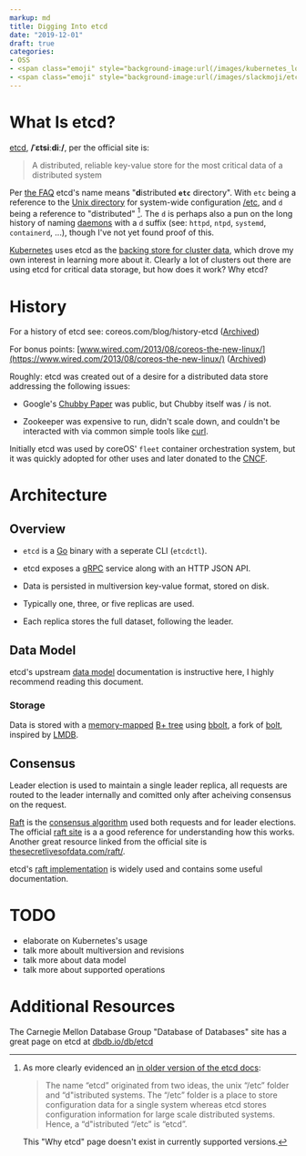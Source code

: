 ```yaml
---
markup: md
title: Digging Into etcd
date: "2019-12-01"
draft: true
categories:
- OSS
- <span class="emoji" style="background-image:url(/images/kubernetes_logo.svg)" title=":kubernetes:"/>:kubernetes:</span>
- <span class="emoji" style="background-image:url(/images/slackmoji/etcd.png)" title=":etcd:"/>:etcd:</span>
---
```


# What Is etcd?

[etcd], **/ˈɛtsiːdiː/**, per the official site is:

> A distributed, reliable key-value store for the most critical data of a distributed system

Per [the FAQ][etcd-FAQ] etcd's name means "**d**istributed **`etc`** directory". With `etc` being a reference to the [Unix directory] for system-wide configuration [/etc], and `d` being a reference to "distributed" [^1].
The `d` is perhaps also a pun on the long history of naming [daemons]
with a `d` suffix (see: `httpd`, `ntpd`, `systemd`, `containerd`, ...), though I've not yet found proof of this.

[Kubernetes] uses etcd as the [backing store for cluster data][k8s-uses-etcd],
which drove my own interest in learning more about it. Clearly a lot of clusters out there are using etcd for critical data storage,
but how does it work? Why etcd?

# History

For a history of etcd see: coreos.com/blog/history-etcd ([Archived](/archive/archive.today/fkwUC))

For bonus points: [www.wired.com/2013/08/coreos-the-new-linux/](https://www.wired.com/2013/08/coreos-the-new-linux/) ([Archived](/archive/archive.today/xKN1A))

Roughly: etcd was created out of a desire for a distributed data store addressing
the following issues:

- Google's [Chubby Paper] was public, but Chubby itself was / is not.

- Zookeeper was expensive to run, didn't scale down, and couldn't be interacted
with via common simple tools like [curl].

Initially etcd was used by coreOS' `fleet` container orchestration system,
but it was quickly adopted for other uses and later donated to the [CNCF].


# Architecture

## Overview

- `etcd` is a [Go] binary with a seperate CLI (`etcdctl`).

- etcd exposes a [gRPC] service along with an HTTP JSON API.

- Data is persisted in multiversion key-value format, stored on disk.

- Typically one, three, or five replicas are used.

- Each replica stores the full dataset, following the leader.

## Data Model

etcd's upstream [data model] documentation is instructive here, I highly recommend reading this document.

### Storage

Data is stored with a [memory-mapped][memory-mapped] [B+ tree] using [bbolt], a fork of [bolt], inspired by [LMDB].

## Consensus

Leader election is used to maintain a single leader replica, all requests
are routed to the leader internally and comitted only after acheiving consensus
on the request.

[Raft] is the [consensus algorithm] used both requests and for leader elections. 
The official [raft site][Raft] is a a good reference for understanding how this works. 
Another great resource linked from the official site is [thesecretlivesofdata.com/raft/].

etcd's [raft implementation][etcd-raft-implementation] is widely used and 
contains some useful documentation.

# TODO

- elaborate on Kubernetes's usage
- talk more aboult multiversion and revisions
- talk more about data model
- talk more about supported operations

# Additional Resources

The Carnegie Mellon Database Group "Database of Databases" site has a great page
on etcd at [dbdb.io/db/etcd][dbdb-etcd]


[^1]: As more clearly evidenced an [in older version of the etcd docs](https://etcd.io/docs/v3.1/learning/why/):
    > The name “etcd” originated from two ideas, the unix “/etc” folder and “d"istributed systems. The “/etc” folder is a place to store configuration data for a single system whereas etcd stores configuration information for large scale distributed systems. Hence, a “d"istributed “/etc” is “etcd”.

    This "Why etcd" page doesn't exist in currently supported versions.

[/etc]: https://tldp.org/LDP/Linux-Filesystem-Hierarchy/html/etc.html
[etcd]: https://etcd.io/
[etcd-FAQ]: https://etcd.io/docs/v3.5/faq/
[daemons]: https://en.wikipedia.org/wiki/Daemon_(computing)
[data model]: https://etcd.io/docs/v3.5/learning/data_model/
[Kubernetes]: https://kubernetes.io/
[k8s-uses-etcd]: https://kubernetes.io/docs/concepts/overview/components/#etcd
[Chubby Paper]: https://static.googleusercontent.com/media/research.google.com/en//archive/chubby-osdi06.pdf
[curl]: https://curl.haxx.se/
[Raft]: https://raft.github.io/
[consensus algorithm]: https://en.wikipedia.org/wiki/Consensus_algorithm
[CNCF]: https://www.cncf.io/
[write-ahead logging]: https://en.wikipedia.org/wiki/Write-ahead_logging
[dbdb-etcd]: https://dbdb.io/db/etcd
[gRPC]: https://grpc.io/
[thesecretlivesofdata.com/raft/]: http://thesecretlivesofdata.com/raft/
[etcd-raft-implementation]: https://github.com/etcd-io/etcd/tree/4b755e8935e626d35e9ab9ee2b25906a658846c2/raft#raft-library
[LMDB]: https://en.wikipedia.org/wiki/Lightning_Memory-Mapped_Database
[bolt]: https://github.com/boltdb/bolt
[bbolt]: https://github.com/etcd-io/bbolt
[memory-mapped]: https://en.wikipedia.org/wiki/Memory-mapped_file
[B+ tree]: https://en.wikipedia.org/wiki/B%2B_tree
[Go]: https://go.dev
[Unix Directory]: https://en.wikipedia.org/wiki/Unix_filesystem#Conventional_directory_layout

